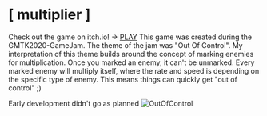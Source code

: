 # [ multiplier ]
Check out the game on itch.io! -> [PLAY](https://robertbarta.itch.io/multiply)
This game was created during the GMTK2020-GameJam. The theme of the jam was "Out Of Control". My interpretation of this theme builds around the concept of marking enemies for multiplication. Once you marked an enemy, it can't be unmarked. Every marked enemy will multiply itself, where the rate and speed is depending on the specific type of enemy. This means things can quickly get "out of control" ;)

Early development didn't go as planned
![OutOfControl](https://g.recordit.co/HO9Ixy9uBh.gif)
